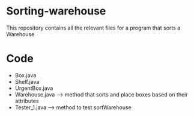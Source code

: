 # Sorting-warehouse
This repository contains all the relevant files for a program that sorts a Warehouse

# Code 
- Box.java 
- Shelf.java 
- UrgentBox.java 
- Warehouse.java --> method that sorts and place boxes based on their attributes 
- Tester_1.java --> method to test sortWarehouse 

